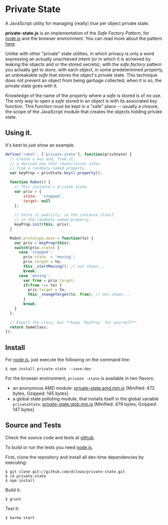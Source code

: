 # Private State

A JavaScript utility for managing (really) _true_ per object private state.

**private-state.js** is an implementation of the _Safe Factory Pattern_, for [node.js](http://nodejs.org/) and the browser environment. You can read more about the pattern [here](http://www.codeproject.com/Articles/133118/Safe-Factory-Pattern-Private-instance-state-in-Jav/).

Unlike with other "private" state utilities, in which privacy is only a word expressing an actually unachieved intent (or in which it is achieved by leaking the objects and or the stored secrets), with the _safe factory_ pattern you actually get to store, with each object, in some predetermined property, an unbreakable _safe_ that stores the object's private state. This technique does not prevent an object from being garbage collected; when it is so, the private state goes with it.

Knowledge of the name of the property where a _safe_ is stored is of no use. The only way to open a _safe_ stored in an object is with its associated _key_ function. This function must be kept in a "safe" place -- usually a closure, the scope of the JavaScript module that creates the objects holding private state.

## Using it.

It's best to just show an example.

```javascript
define('robot', ['private-state'], function(privState) {
  // Create a key and, from it, 
  // a derived one that reads/stores safes 
  // from a randomly named property.
  var keyProp = privState.key().property();

  function Robot() {
    // This instance's private state.
    var priv = {
        state:  'stopped',
        target: null
    };
    
    // Store it publicly, in the instance itself,
    // in the randomly named property.
    keyProp.init(this, priv);
  }

  Robot.prototype.move = function(to) {
    var priv = keyProp(this);
    switch(priv.state) {
      case 'stopped':
        priv.state  = 'moving';
        priv.target = to;
        this._startMoving(); // not shown...
        break;
      case 'moving':
        var from = priv.target;
        if(from !== to) {
          priv.target = to;
          this._changeTarget(to, from); // not shown...
        }
        break;
    }
  };

  // Export the class, but **keep `keyProp` for yourself**.
  return SomeClass;
});
```

## Install

For [node.js](http://nodejs.org/), just execute the following on the command line:

```
$ npm install private-state --save-dev
```

For the browser environment, `private -state` is available in two flavors:
* an anonymous AMD module: [private-state.amd.min.js](https://raw.github.com/dcleao/private-state/master/dist/amd/private-state.amd.min.js) [Minified: 472 bytes, Gzipped:  145 bytes]
* a global state polluting module, that installs itself in the global variable `privateState`: [private-state.glob.min.js](https://raw.github.com/dcleao/private-state/master/dist/global/private-state.glob.min.js) [Minified: 479 bytes, Gzipped:  147 bytes]

## Source and Tests

Check the source code and tests at [github](https://github.com/dcleao/private-state).

To build or run the tests you need [node.js](http://nodejs.org/).

First, clone the repository and install all dev-time dependencies by executing:

```
$ git clone git://github.com/dcleao/private-state.git
$ cd private-state
$ npm install
```

Build it:
```
$ grunt
```

Test it:
```
$ karma start
```